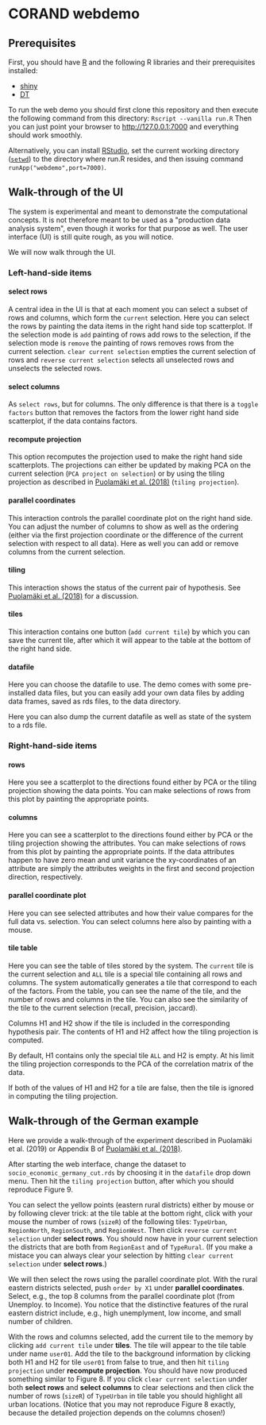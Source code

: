 # CORAND webdemo

## Prerequisites 

First, you should have [R](https://www.r-project.org/) and the following R libraries and their prerequisites installed:

* [shiny](https://cran.r-project.org/package=shiny)
* [DT](https://cran.r-project.org/package=DT)

To run the web demo you should first clone this repository and then execute the following
command from this directory: `Rscript --vanilla run.R`
Then you can just point your browser to <http://127.0.0.1:7000> and everything should work smoothly.

Alternatively, you can install [RStudio](https://www.rstudio.com/), set the current working directory
([`setwd`](https://stat.ethz.ch/R-manual/R-devel/library/base/html/getwd.html)) to the directory where
run.R resides, and then issuing command `runApp("webdemo",port=7000)`. 


## Walk-through of the UI

The system is experimental and meant to demonstrate the computational concepts. It is not therefore
meant to be used as a "production data analysis system", even though it works for that purpose as well.
The user interface (UI) is still quite rough, as you will notice.

We will now walk through the UI.

### Left-hand-side items

#### select rows

A central idea in the UI is that at each moment you can select a subset of rows and columns, which form the `current` selection. Here you can select the rows by painting the data items in the right hand side top scatterplot. If the selection
mode is `add` painting of rows add rows to the selection, if the selection mode is `remove` the painting of rows 
removes rows from the current selection. `clear current selection` empties the current selection of rows
and `reverse current selection` selects all unselected rows and unselects the selected rows.

#### select columns

As `select rows`, but for columns. The only difference is that there is a `toggle factors` button that removes
the factors from the lower right hand side scatterplot, if the data contains factors.

#### recompute projection

This option recomputes the projection used to make the right hand side scatterplots. The projections 
can either be updated by making PCA on the current selection (`PCA project on selection`) or by using
the tiling projection as described in [Puolamäki et al. (2018)](https://arxiv.org/abs/1805.07725) 
(`tiling projection`).

#### parallel coordinates

This interaction controls the parallel coordinate plot on the right hand side. You can adjust the number of columns
to show as well as the ordering (either via the first projection coordinate or the difference of the current selection
with respect to all data). Here as well you can add or remove columns from the current selection.

#### tiling

This interaction shows the status of the current pair of hypothesis. See [Puolamäki et al. (2018)](https://arxiv.org/abs/1805.07725) for a discussion.

#### tiles

This interaction contains one button (`add current tile`) by which you can save the current tile, after which it will
appear to the table at the bottom of the right hand side.

#### datafile

Here you can choose the datafile to use. The demo comes with some pre-installed data files, but you can easily
add your own data files by adding data frames, saved as rds files, to the data directory.

Here you can also dump the current datafile as well as state of the system to a rds file.

### Right-hand-side items

#### rows

Here you see a scatterplot to the directions found either by PCA or the tiling projection showing the data points.
You can make selections of rows from this plot by painting the appropriate points.

#### columns

Here you can see a scatterplot to the directions found either by PCA or the tiling projection showing the attributes.
You can make selections of rows from this plot by painting the appropriate points.
If the data attributes happen to have zero mean and unit variance the xy-coordinates of an attribute are simply
the attributes weights in the first and second projection direction, respectively.

#### parallel coordinate plot

Here you can see selected attributes and how their value compares for the full data vs. selection. 
You can select columns here also by painting with a mouse.

#### tile table

Here you can see the table of tiles stored by the system. The `current` tile is the current selection and `ALL` 
tile is a special tile containing all rows and columns. The system automatically generates a tile that correspond
to each of the factors. From the table, you can see the name of the tile, and the number of rows and columns in the tile.
You can also see the similarity of the tile to the current selection (recall, precision, jaccard). 

Columns
H1 and H2 show if the tile is included in the corresponding hypothesis pair. The contents of H1 and H2 affect how
the tiling projection is computed.

By default, H1 contains only the special tile `ALL` and H2 is empty. At his limit the tiling projection corresponds
to the PCA of the correlation matrix of the data.

If both of the values of H1 and H2 for a tile are false, then the tile is ignored in computing the tiling projection.

## Walk-through of the German example

Here we provide a walk-through of the experiment described in Puolamäki et al. (2019) or Appendix B of 
[Puolamäki et al. (2018)](https://arxiv.org/abs/1805.07725). 

After starting the web interface, change the dataset to `socio_economic_germany_cut.rds` by
choosing it in the `datafile` drop down menu. Then hit the `tiling projection` button, after
which you should reproduce Figure 9.

You can select the yellow points (eastern rural districts) either by mouse or by following clever trick: 
at the tile table at the bottom right, click with your mouse the number of rows (`sizeR`) of the following
tiles: `TypeUrban`, `RegionNorth`, `RegionSouth`, and `RegionWest`. Then click `reverse current selection` 
under **select rows**. You should now have in your current selection the districts that are both from
`RegionEast` and of `TypeRural`. (If you make a mistace you can always clear your selection by hitting
`clear current selection` 
under **select rows**.)

We will then select the rows using the parallel coordinate plot. With the rural eastern districts selected,
push `order by X1` under **parallel coordinates**. Select, e.g., the top 8 columns from the parallel coordinate plot
(from Unemploy. to Income). You notice that the distinctive features of the rural eastern district include, e.g.,
high unemplyment, low income, and small number of children.

With the rows and columns selected, add the current tile to the memory by clicking `add current tile` under **tiles**.
The tile will appear to the tile table under name `user01`. Add the tile to the background information by clicking
both H1 and H2 for tile `user01` from false to true, and then hit `tiling projection` under **recompute projection**. 
You should have now produced something similar to Figure 8. If you click `clear current selection` under both
**select rows** and **select columns** to clear selections and then click the number of rows (`sizeR`) of `TypeUrban`
in tile table you should highlight all urban locations. (Notice that you may not reproduce Figure 8 exactly, because 
the detailed projection depends on the columns chosen!)




